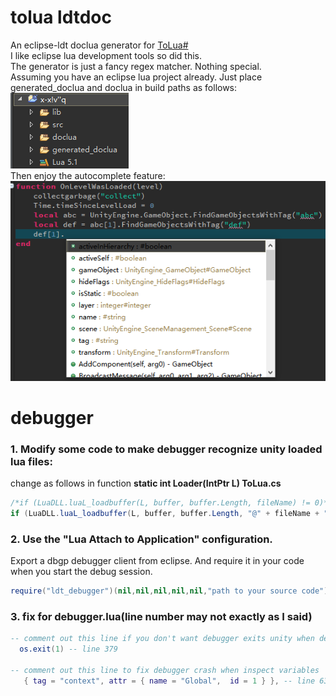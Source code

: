 # tolua ldtdoc
An eclipse-ldt doclua generator for [ToLua#](https://github.com/topameng/tolua)  
I like eclipse lua development tools so did this.  
The generator is just a fancy regex matcher. Nothing special.  
Assuming you have an eclipse lua project already. Just place generated_doclua and doclua in build paths as follows:  
![Project Example](./generator/project_example.png)  
Then enjoy the autocomplete feature:  
![Auto-complete Example](./generator/autocomplete_example.png)  

# debugger
### 1. Modify some code to make debugger recognize unity loaded lua files:
change as follows in function **static int Loader(IntPtr L) ToLua.cs**
```csharp
/*if (LuaDLL.luaL_loadbuffer(L, buffer, buffer.Length, fileName) != 0)*/
if (LuaDLL.luaL_loadbuffer(L, buffer, buffer.Length, "@" + fileName + ".lua") != 0)
```
### 2. Use the "Lua Attach to Application" configuration.
Export a dbgp debugger client from eclipse. And require it in your code when you start the debug session.
```lua
require("ldt_debugger")(nil,nil,nil,nil,nil,"path to your source code")
```
### 3. fix for debugger.lua(line number may not exactly as I said)
```lua
-- comment out this line if you don't want debugger exits unity when detach
  os.exit(1) -- line 379

-- comment out this line to fix debugger crash when inspect variables
   { tag = "context", attr = { name = "Global",  id = 1 } }, -- line 636
```